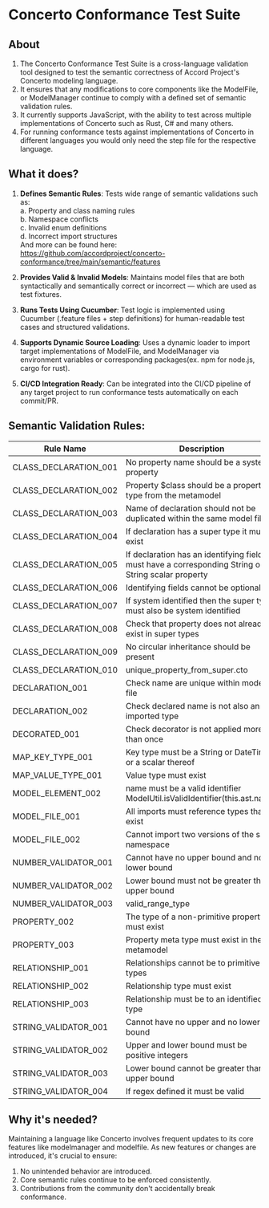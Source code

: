 # Concerto Conformance Test Suite
## About
1. The Concerto Conformance Test Suite is a cross-language validation tool designed to test the semantic correctness of Accord Project's Concerto modeling language.   
2. It ensures that any modifications to core components like the ModelFile, or ModelManager continue to comply with a defined set of semantic validation rules.  
3. It currently supports JavaScript, with the ability to test across multiple implementations of Concerto such as Rust, C# and many others.  
4. For running conformance tests against implementations of Concerto in different languages you would only need the step file for the respective language.  

## What it does?
1. **Defines Semantic Rules**:
Tests wide range of semantic validations such as:    
    a. Property and class naming rules    
    b. Namespace conflicts    
    c. Invalid enum definitions    
    d. Incorrect import structures    
       And more can be found here: https://github.com/accordproject/concerto-conformance/tree/main/semantic/features    

2. **Provides Valid & Invalid Models**:
Maintains model files that are both syntactically and semantically correct or incorrect — which are used as test fixtures.

3. **Runs Tests Using Cucumber**:
Test logic is implemented using Cucumber (.feature files + step definitions) for human-readable test cases and structured validations.

4. **Supports Dynamic Source Loading**:
Uses a dynamic loader to import target implementations of ModelFile, and ModelManager via environment variables or corresponding packages(ex. npm for node.js, cargo for rust).

5. **CI/CD Integration Ready**:
Can be integrated into the CI/CD pipeline of any target project to run conformance tests automatically on each commit/PR.


## Semantic Validation Rules:

| Rule Name | Description |
|-----------|-------------|
| CLASS_DECLARATION_001 | No property name should be a system property |
| CLASS_DECLARATION_002 | Property $class should be a property type from the metamodel |
| CLASS_DECLARATION_003 | Name of declaration should not be duplicated within the same model file |
| CLASS_DECLARATION_004 | If declaration has a super type it must exist |
| CLASS_DECLARATION_005 | If declaration has an identifying field it must have a corresponding String or String scalar property |
| CLASS_DECLARATION_006 | Identifying fields cannot be optional |
| CLASS_DECLARATION_007 | If system identified then the super type must also be system identified |
| CLASS_DECLARATION_008 | Check that property does not already exist in super types |
| CLASS_DECLARATION_009 | No circular inheritance should be present |
| CLASS_DECLARATION_010 | unique_property_from_super.cto |
| DECLARATION_001 | Check name are unique within model file |
| DECLARATION_002 | Check declared name is not also an imported type |
| DECORATED_001 | Check decorator is not applied more than once |
| MAP_KEY_TYPE_001 | Key type must be a String or DateTime, or a scalar thereof |
| MAP_VALUE_TYPE_001 | Value type must exist |
| MODEL_ELEMENT_002 | name must be a valid identifier ModelUtil.isValidIdentifier(this.ast.name) |
| MODEL_FILE_001 | All imports must reference types that exist |
| MODEL_FILE_002 | Cannot import two versions of the same namespace |
| NUMBER_VALIDATOR_001 | Cannot have no upper bound and no lower bound |
| NUMBER_VALIDATOR_002 | Lower bound must not be greater than upper bound |
| NUMBER_VALIDATOR_003 | valid_range_type |
| PROPERTY_002 | The type of a non-primitive property must exist |
| PROPERTY_003 | Property meta type must exist in the metamodel |
| RELATIONSHIP_001 | Relationships cannot be to primitive types |
| RELATIONSHIP_002 | Relationship type must exist |
| RELATIONSHIP_003 | Relationship must be to an identified type |
| STRING_VALIDATOR_001 | Cannot have no upper and no lower bound |
| STRING_VALIDATOR_002 | Upper and lower bound must be positive integers |
| STRING_VALIDATOR_003 | Lower bound cannot be greater than upper bound |
| STRING_VALIDATOR_004 | If regex defined it must be valid |

## Why it's needed?
Maintaining a language like Concerto involves frequent updates to its core features like modelmanager and modelfile. As new features or changes are introduced, it's crucial to ensure:
1. No unintended behavior are introduced.
2. Core semantic rules continue to be enforced consistently.
3. Contributions from the community don't accidentally break conformance.